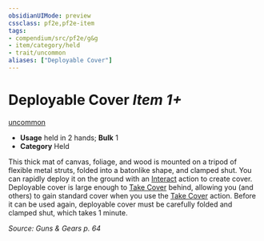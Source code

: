 ```yaml
---
obsidianUIMode: preview
cssclass: pf2e,pf2e-item
tags:
- compendium/src/pf2e/g&g
- item/category/held
- trait/uncommon
aliases: ["Deployable Cover"]
---
```

# Deployable Cover *Item 1+*  
[uncommon](../../../Rules/traits/uncommon.md)  

- **Usage** held in 2 hands; **Bulk** 1
- **Category** Held

This thick mat of canvas, foliage, and wood is mounted on a tripod of flexible metal struts, folded into a batonlike shape, and clamped shut. You can rapidly deploy it on the ground with an [Interact](../../../Rules/actions/interact.md) action to create cover. Deployable cover is large enough to [Take Cover](../../../Rules/actions/take-cover.md) behind, allowing you (and others) to gain standard cover when you use the [Take Cover](../../../Rules/actions/take-cover.md) action. Before it can be used again, deployable cover must be carefully folded and clamped shut, which takes 1 minute.

*Source: Guns & Gears p. 64*